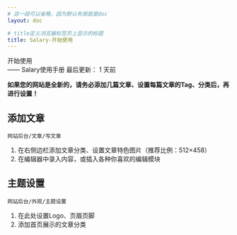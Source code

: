 ```yaml
---
# 这一段可以省略，因为默认布局就是doc
layout: doc

# title定义浏览器标签页上显示的标题
title: Salary-开始使用
---
```

<div class="title-wrapper">
   <div class="page-title">开始使用</div>
   <div class="post-title">—— Salary使用手册
      <span class="lastModifyTime">
          <i class="fa-regular fa-clock"></i> 最后更新： 1 天前
      </span>
   </div>
</div>

**如果您的网站是全新的，请务必添加几篇文章、设置每篇文章的Tag、分类后，再进行设置！**

## 添加文章

`网站后台/文章/写文章`

1. 在右侧边栏添加文章分类、设置文章特色图片（推荐比例：512×458）
2. 在编辑器中录入内容，或插入各种你喜欢的编辑模块

## 主题设置

`网站后台/外观/主题设置`

1. 在此处设置Logo、页眉页脚
2. 添加首页展示的文章分类
